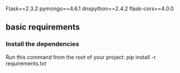 Flask==2.3.2
pymongo==4.6.1
dnspython==2.4.2
flask-cors==4.0.0
## basic requirements ##

### Install the dependencies ###
Run this command from the root of your project:
pip install -r requirements.txt 
